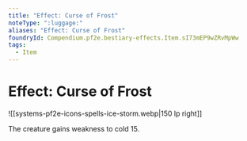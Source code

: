 ```yaml
---
title: "Effect: Curse of Frost"
noteType: ":luggage:"
aliases: "Effect: Curse of Frost"
foundryId: Compendium.pf2e.bestiary-effects.Item.sI73mEP9wZRvMpWw
tags:
  - Item
---
```


# Effect: Curse of Frost
![[systems-pf2e-icons-spells-ice-storm.webp|150 lp right]]

The creature gains weakness to cold 15.
